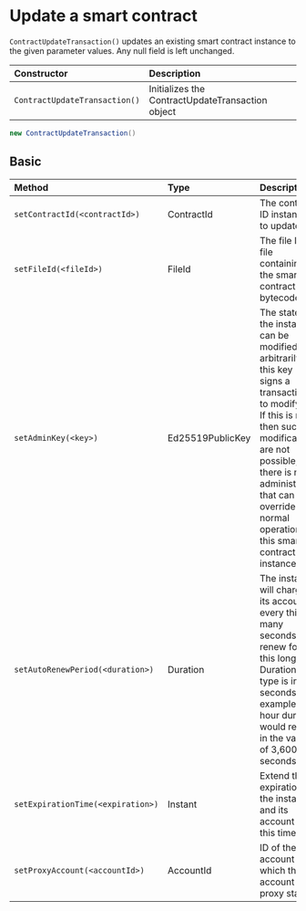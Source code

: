 # Update a smart contract

`ContractUpdateTransaction()` updates an existing smart contract instance to the given parameter values. Any null field is left unchanged.

| Constructor | Description |
| :--- | :--- |
| `ContractUpdateTransaction()` | Initializes the ContractUpdateTransaction object |

```java
new ContractUpdateTransaction()
```

## Basic

| Method | Type | Description |
| :--- | :--- | :--- |
| `setContractId(<contractId>)` | ContractId | The contract ID instance to update |
| `setFileId(<fileId>)` | FileId | The file ID of file containing the smart contract bytecode |
| `setAdminKey(<key>)` | Ed25519PublicKey | The state of the instance can be modified arbitrarily if this key signs a transaction to modify it. If this is null, then such modifications are not possible, and there is no administrator that can override the normal operation of this smart contract instance. |
| `setAutoRenewPeriod(<duration>)` | Duration | The instance will charge its account every this many seconds to renew for this long. Duration type is in seconds. For example, one hour duration would result in the value of 3,600 seconds. |
| `setExpirationTime(<expiration>)` | Instant | Extend the expiration of the instance and its account to this time. |
| `setProxyAccount(<accountId>)` | AccountId | ID of the account to which this account is proxy staked. |

